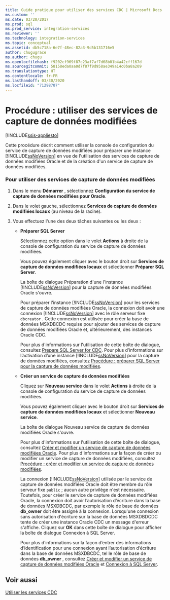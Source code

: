 ```yaml
---
title: Guide pratique pour utiliser des services CDC | Microsoft Docs
ms.custom: ''
ms.date: 03/20/2017
ms.prod: sql
ms.prod_service: integration-services
ms.reviewer: ''
ms.technology: integration-services
ms.topic: conceptual
ms.assetid: db5c718a-6e7f-48ec-82a3-9d5b131716e5
author: chugugrace
ms.author: chugu
ms.openlocfilehash: f9202cf969f87c23af7af7d68b01b4a42cff167d
ms.sourcegitcommit: 58158eda0aa0d7f87f9d958ae349a14c0ba8a209
ms.translationtype: HT
ms.contentlocale: fr-FR
ms.lasthandoff: 03/30/2020
ms.locfileid: "71298707"
---
```

# <a name="how-to-work-with-cdc-services"></a>Procédure : utiliser des services de capture de données modifiées

[!INCLUDE[ssis-appliesto](../../includes/ssis-appliesto-ssvrpluslinux-asdb-asdw-xxx.md)]


  Cette procédure décrit comment utiliser la console de configuration du service de capture de données modifiées pour préparer une instance [!INCLUDE[ssNoVersion](../../includes/ssnoversion-md.md)] en vue de l'utilisation des services de capture de données modifiées Oracle et de la création d'un service de capture de données modifiées.  
  
### <a name="to-work-with-cdc-services"></a>Pour utiliser des services de capture de données modifiées  
  
1.  Dans le menu **Démarrer** , sélectionnez **Configuration du service de capture de données modifiées pour Oracle**.  
  
2.  Dans le volet gauche, sélectionnez **Services de capture de données modifiées locaux** (au niveau de la racine).  
  
3.  Vous effectuez l'une des deux tâches suivantes ou les deux :  
  
    -   **Préparer SQL Server**  
  
         Sélectionnez cette option dans le volet **Actions** à droite de la console de configuration du service de capture de données modifiées.  
  
         Vous pouvez également cliquer avec le bouton droit sur **Services de capture de données modifiées locaux** et sélectionner **Préparer SQL Server**.  
  
         La boîte de dialogue Préparation d'une l'instance [!INCLUDE[ssNoVersion](../../includes/ssnoversion-md.md)] pour la capture de données modifiées Oracle s'ouvre.  
  
         Pour préparer l'instance [!INCLUDE[ssNoVersion](../../includes/ssnoversion-md.md)] pour les services de capture de données modifiées Oracle, la connexion doit avoir une connexion [!INCLUDE[ssNoVersion](../../includes/ssnoversion-md.md)] avec le rôle serveur fixe `dbcreator` . Cette connexion est utilisée pour créer la base de données MSXDBCDC requise pour ajouter des services de capture de données modifiées Oracle et, ultérieurement, des instances Oracle CDC.  
  
         Pour plus d'informations sur l'utilisation de cette boîte de dialogue, consultez [Prepare SQL Server for CDC](../../integration-services/change-data-capture/prepare-sql-server-for-cdc.md). Pour plus d’informations sur l’activation d’une instance [!INCLUDE[ssNoVersion](../../includes/ssnoversion-md.md)] pour la capture de données modifiées, consultez [Procédure : préparer SQL Server pour la capture de données modifiées](../../integration-services/change-data-capture/how-to-prepare-sql-server-for-cdc.md).  
  
    -   **Créer un service de capture de données modifiées**  
  
         Cliquez sur **Nouveau service** dans le volet **Actions** à droite de la console de configuration du service de capture de données modifiées.  
  
         Vous pouvez également cliquer avec le bouton droit sur **Services de capture de données modifiées locaux** et sélectionner **Nouveau service**.  
  
         La boîte de dialogue Nouveau service de capture de données modifiées Oracle s'ouvre.  
  
         Pour plus d'informations sur l'utilisation de cette boîte de dialogue, consultez [Créer et modifier un service de capture de données modifiées Oracle](../../integration-services/change-data-capture/create-and-edit-an-oracle-cdc-service.md). Pour plus d'informations sur la façon de créer ou modifier un service de capture de données modifiées, consultez [Procédure : créer et modifier un service de capture de données modifiées](../../integration-services/change-data-capture/how-to-create-and-edit-a-cdc-service.md).  
  
         La connexion [!INCLUDE[ssNoVersion](../../includes/ssnoversion-md.md)] utilisée par le service de capture de données modifiées Oracle doit être membre du rôle serveur fixe `public` ; aucun autre privilège n'est nécessaire. Toutefois, pour créer le service de capture de données modifiées Oracle, la connexion doit avoir l’autorisation d’écriture dans la base de données MSXDBCDC, par exemple le rôle de base de données **db_owner** doit être assigné à la connexion. Lorsqu'une connexion sans autorisation d'écriture sur la base de données MSXDBDCDC tente de créer une instance Oracle CDC un message d'erreur s'affiche. Cliquez sur **OK** dans cette boîte de dialogue pour afficher la boîte de dialogue Connexion à SQL Server.  
  
         Pour plus d’informations sur la façon d’entrer des informations d’identification pour une connexion ayant l’autorisation d’écriture dans la base de données MSXDBCDC, tel le rôle de base de données **db_owner** , consultez [Créer et modifier un service de capture de données modifiées Oracle](../../integration-services/change-data-capture/create-and-edit-an-oracle-cdc-service.md) et [Connexion à SQL Server](../../integration-services/change-data-capture/connection-to-sql-server.md).  
  
## <a name="see-also"></a>Voir aussi  
 [Utiliser les services CDC](../../integration-services/change-data-capture/work-with-cdc-services.md)  
  
  

